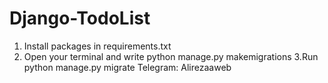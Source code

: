 # Django-TodoList
1. Install packages in requirements.txt
2. Open your terminal and write python manage.py makemigrations
3.Run python manage.py migrate
Telegram: Alirezaaweb
